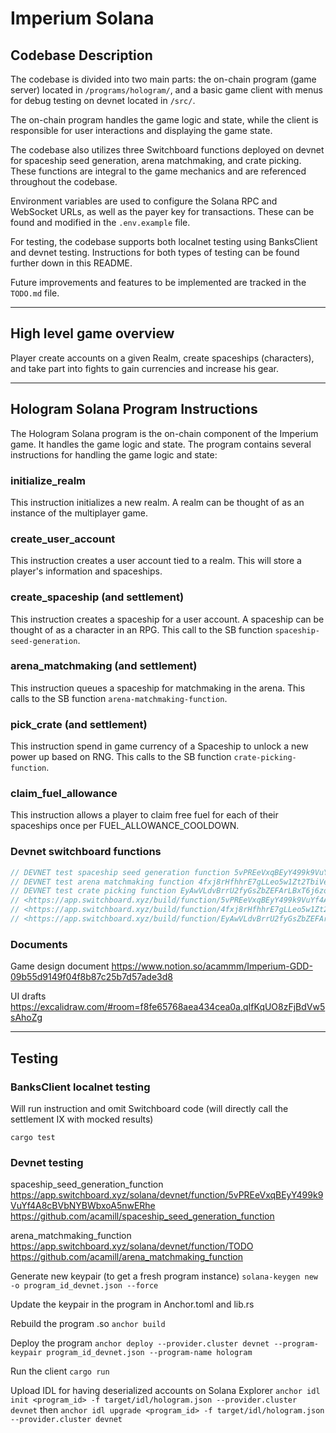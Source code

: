 # Imperium Solana

## Codebase Description

The codebase is divided into two main parts: the on-chain program (game server) located in `/programs/hologram/`, and a basic game client with menus for debug testing on devnet located in `/src/`.

The on-chain program handles the game logic and state, while the client is responsible for user interactions and displaying the game state.

The codebase also utilizes three Switchboard functions deployed on devnet for spaceship seed generation, arena matchmaking, and crate picking. These functions are integral to the game mechanics and are referenced throughout the codebase.

Environment variables are used to configure the Solana RPC and WebSocket URLs, as well as the payer key for transactions. These can be found and modified in the `.env.example` file.

For testing, the codebase supports both localnet testing using BanksClient and devnet testing. Instructions for both types of testing can be found further down in this README.

Future improvements and features to be implemented are tracked in the `TODO.md` file.

---

## High level game overview

Player create accounts on a given Realm, create spaceships (characters), and take part into fights to gain currencies and increase his gear.

---

## Hologram Solana Program Instructions

The Hologram Solana program is the on-chain component of the Imperium game. It handles the game logic and state.
The program contains several instructions for handling the game logic and state:

### initialize_realm

This instruction initializes a new realm. A realm can be thought of as an instance of the multiplayer game.

### create_user_account

This instruction creates a user account tied to a realm. This will store a player's information and spaceships.

### create_spaceship (and settlement)

This instruction creates a spaceship for a user account. A spaceship can be thought of as a character in an RPG. This call to the SB function `spaceship-seed-generation`.

### arena_matchmaking (and settlement)

This instruction queues a spaceship for matchmaking in the arena. This calls to the SB function `arena-matchmaking-function`.

### pick_crate (and settlement)

This instruction spend in game currency of a Spaceship to unlock a new power up based on RNG. This calls to the SB function `crate-picking-function`.

### claim_fuel_allowance

This instruction allows a player to claim free fuel for each of their spaceships once per FUEL_ALLOWANCE_COOLDOWN.

### Devnet switchboard functions

```rust
// DEVNET test spaceship seed generation function 5vPREeVxqBEyY499k9VuYf4A8cBVbNYBWbxoA5nwERhe
// DEVNET test arena matchmaking function 4fxj8rHfhhrE7gLLeo5w1Zt2TbiVeVDVAw7PgBC31VBL
// DEVNET test crate picking function EyAwVLdvBrrU2fyGsZbZEFArLBxT6j6zo59DByHF3AxG
// <https://app.switchboard.xyz/build/function/5vPREeVxqBEyY499k9VuYf4A8cBVbNYBWbxoA5nwERhe>
// <https://app.switchboard.xyz/build/function/4fxj8rHfhhrE7gLLeo5w1Zt2TbiVeVDVAw7PgBC31VBL>
// <https://app.switchboard.xyz/build/function/EyAwVLdvBrrU2fyGsZbZEFArLBxT6j6zo59DByHF3AxG>
```

### Documents

Game design document <https://www.notion.so/acammm/Imperium-GDD-09b55d9149f04f8b87c25b7d57ade3d8>

UI drafts <https://excalidraw.com/#room=f8fe65768aea434cea0a,qIfKqUO8zFjBdVw5sAhoZg>

---

## Testing

### BanksClient localnet testing

Will run instruction and omit Switchboard code (will directly call the settlement IX with mocked results)

`cargo test`

### Devnet testing

spaceship_seed_generation_function
<https://app.switchboard.xyz/solana/devnet/function/5vPREeVxqBEyY499k9VuYf4A8cBVbNYBWbxoA5nwERhe>
<https://github.com/acamill/spaceship_seed_generation_function>

arena_matchmaking_function
<https://app.switchboard.xyz/solana/devnet/function/TODO>
<https://github.com/acamill/arena_matchmaking_function>

Generate new keypair (to get a fresh program instance)
`solana-keygen new -o program_id_devnet.json --force`

Update the keypair in the program in Anchor.toml and lib.rs

Rebuild the program .so
`anchor build`

Deploy the program
`anchor deploy --provider.cluster devnet --program-keypair program_id_devnet.json --program-name hologram`

Run the client
`cargo run`

Upload IDL for having deserialized accounts on Solana Explorer
`anchor idl init <program_id> -f target/idl/hologram.json --provider.cluster devnet`
then
`anchor idl upgrade <program_id> -f target/idl/hologram.json --provider.cluster devnet`
